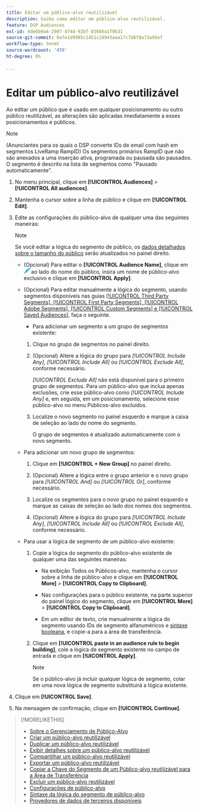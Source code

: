 ```yaml
---
title: Editar um público-alvo reutilizável
description: Saiba como editar um público-alvo reutilizável.
feature: DSP Audiences
exl-id: 4de6b9a4-2907-474d-92bf-83686a1f0b31
source-git-commit: 0afe1d9985c1451c28943aaa17c7d6f8a73a95ef
workflow-type: tm+mt
source-wordcount: '459'
ht-degree: 0%

---
```


# Editar um público-alvo reutilizável

Ao editar um público que é usado em qualquer posicionamento ou outro público reutilizável, as alterações são aplicadas imediatamente a esses posicionamentos e públicos.<!-- verify -->

>[!NOTE]
>
>(Anunciantes para os quais o DSP converte IDs de email com hash em segmentos LiveRamp RampID) Os segmentos primários RampID que não são anexados a uma inserção ativa, programada ou pausada são pausados. O segmento é descrito na lista de segmentos como &quot;Pausado automaticamente&quot;.

1. No menu principal, clique em **[!UICONTROL Audiences]** > **[!UICONTROL All audiences]**.

1. Mantenha o cursor sobre a linha de público e clique em **[!UICONTROL Edit]**.

1. Edite as configurações do público-alvo de qualquer uma das seguintes maneiras:

   >[!NOTE]
   >
   >Se você editar a lógica do segmento de público, os [dados detalhados sobre o tamanho do público](audience-about.md) serão atualizados no painel direito.

   * (Opcional) Para editar o **[!UICONTROL Audience Name]**, clique em ![Editar](/help/dsp/assets/edit.png) ao lado do nome do público, insira um nome de público-alvo exclusivo e clique em **[!UICONTROL Apply]**.

   * (Opcional) Para editar manualmente a lógica do segmento, usando segmentos disponíveis nas guias [[!UICONTROL Third Party Segments], [!UICONTROL First Party Segments], [!UICONTROL Adobe Segments], [!UICONTROL Custom Segments] e [!UICONTROL Saved Audiences]](audience-settings.md), faça o seguinte.

      * Para adicionar um segmento a um grupo de segmentos existente:

      1. Clique no grupo de segmentos no painel direito.

      1. (Opcional) Altere a lógica do grupo para *[!UICONTROL Include Any]*, *[!UICONTROL Include All]* ou *[!UICONTROL Exclude All]*, conforme necessário.

         *[!UICONTROL Exclude All]* não está disponível para o primeiro grupo de segmentos. Para um público-alvo que inclua apenas exclusões, crie esse público-alvo como *[!UICONTROL Include Any]* e, em seguida, em um posicionamento, selecione esse público-alvo no menu Públicos-alvo excluídos.

      1. Localize o novo segmento no painel esquerdo e marque a caixa de seleção ao lado do nome do segmento.

         O grupo de segmentos é atualizado automaticamente com o novo segmento.

   * Para adicionar um novo grupo de segmentos:

      1. Clique em **[!UICONTROL + New Group]** no painel direito.

      1. (Opcional) Altere a lógica entre o grupo anterior e o novo grupo para *[!UICONTROL And]* ou *[!UICONTROL Or]*, conforme necessário.

      1. Localize os segmentos para o novo grupo no painel esquerdo e marque as caixas de seleção ao lado dos nomes dos segmentos.

      1. (Opcional) Altere a lógica do grupo para *[!UICONTROL Include Any]*, *[!UICONTROL Include All]* ou *[!UICONTROL Exclude All]*, conforme necessário.

   * Para usar a lógica de segmento de um público-alvo existente:

      1. Copie a lógica do segmento do público-alvo existente de qualquer uma das seguintes maneiras:

         * Na exibição Todos os Públicos-alvo, mantenha o cursor sobre a linha de público-alvo e clique em **[!UICONTROL More]** > **[!UICONTROL Copy to Clipboard]**.

         * Nas configurações para o público existente, na parte superior do painel lógico do segmento, clique em **[!UICONTROL More]** > **[!UICONTROL Copy to Clipboard]**.

         * Em um editor de texto, crie manualmente a lógica do segmento usando IDs de segmento alfanuméricos e [sintaxe booleana](audience-segment-logic-syntax.md), e copie-a para a área de transferência.

      1. Clique em **[!UICONTROL paste in an audience rule to begin building]**, cole a lógica de segmento existente no campo de entrada e clique em **[!UICONTROL Apply]**.

         >[!NOTE]
         >
         >Se o público-alvo já incluir qualquer lógica de segmento, colar em uma nova lógica de segmento substituirá a lógica existente.

1. Clique em **[!UICONTROL Save]**.

1. Na mensagem de confirmação, clique em **[!UICONTROL Continue]**.

>[!MORELIKETHIS]
>
>* [Sobre o Gerenciamento de Público-Alvo](audience-about.md)
>* [Criar um público-alvo reutilizável](reusable-audience-create.md)
>* [Duplicar um público-alvo reutilizável](reusable-audience-duplicate.md)
>* [Exibir detalhes sobre um público-alvo reutilizável](reusable-audience-view-details.md)
>* [Compartilhar um público-alvo reutilizável](reusable-audience-share.md)
>* [Exportar um público-alvo reutilizável](reusable-audience-export.md)
>* [Copiar a Chave do Segmento de um Público-alvo reutilizável para a Área de Transferência](reusable-audience-clipboard.md)
>* [Excluir um público-alvo reutilizável](reusable-audience-delete.md)
>* [Configurações de público-alvo](audience-settings.md)
>* [Sintaxe da lógica do segmento de público-alvo](audience-segment-logic-syntax.md)
>* [Provedores de dados de terceiros disponíveis](third-party-data-providers.md)
